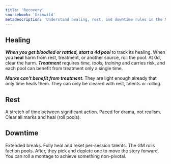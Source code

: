 ```yaml
---
title: 'Recovery'
sourcebook: 'Grimwild'
metadescription: 'Understand healing, rest, and downtime rules in the Moxie tabletop RPG system, including how to recover from damage and reset abilities for continued adventure.'
---
```


## Healing

**_When you get bloodied or rattled, start a 4d pool_** to track its healing. When you **heal** harm from rest, treatment, or another source, roll the pool. At 0d, clear the harm. **_Treatment_** requires _time, tools, training_ and carries risk, and each pool can benefit from treatment only a single time.

**_Marks can't benefit from treatment_**. They are light enough already that only time heals them. They can only be cleared with rest, talents or rolling.

## Rest

A stretch of time between significant action. Paced for drama, not realism. Clear all marks and heal (roll pools).

## Downtime

Extended breaks. Fully heal and reset per-session talents. The GM rolls faction pools. After, they pick and deplete one to move the story forward. You can roll a montage to achieve something non-pivotal.
